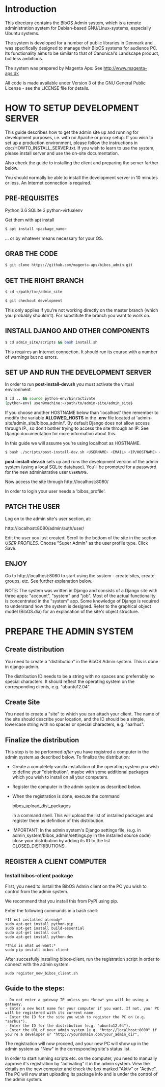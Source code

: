# Introduction

This directory contains the BibOS Admin system, which is a remote
administration system for Debian-based GNU/Linux-systems, especially
Ubuntu systems.

The system is developed for a number of public libraries in Denmark and
was specifically designed to manage their BibOS systems for audience PC.
Its functionality aims to be similar to that of Canonical's Landscape
product, but less ambitious.

The system was prepared by Magenta Aps: See http://www.magenta-aps.dk

All code is made available under Version 3 of the GNU General Public
License - see the LICENSE file for details.



# HOW TO SETUP DEVELOPMENT SERVER


This guide describes how to get the admin site up and running for
development purposes, i.e. with no Apache or proxy setup. If you wish to
set up a production environment, please follow the instructions in
doc/HOWTO_INSTALL_SERVER.txt. If you wish to learn to use the system,
please install server and use the on-site documentation.

Also check the guide to installing the client and preparing the server farther
below.


You should normally be able to  install the development server in  10
minutes or less. An Internet connection is required.



## PRE-REQUISITES

Python 3.6
SQLite 3
python-virtualenv

Get them with apt install

```sh
$ apt install <package_name>
```

... or by whatever means necessary for your OS.


## GRAB THE CODE

```sh
$ git clone https://github.com/magenta-aps/bibos_admin.git
```

## GET THE RIGHT BRANCH

```sh
$ cd </path/to>/admin_site
```

```sh
$ git checkout development
```

This only applies if you're not working directly on the master branch
(which you probably shouldn't). For <development> substitute the branch
you want to work on.


## INSTALL DJANGO AND OTHER COMPONENTS


```sh
$ cd admin_site/scripts && bash install.sh
```

This requires an Internet connection. It should run its course with a
number of warnings but no errors.


## SET UP AND RUN THE DEVELOPMENT SERVER

In order to run **post-install-dev.sh** you must activate the virtual environment. 

```sh
$ cd .. && source python-env/bin/activate
(python-env) user@machine:~/path/to/admin-site/admin_site$
```

If you choose another HOSTNAME below than 'localhost' then remember to modify the variable
**ALLOWED_HOSTS** in the **.env** file located at 'admin-site/admin_site/bibos_admin/'.
By default Django does not allow access through IP., so don't bother trying to access 
the site through an IP. See Django documentation for more information about this.

In this guide we will assume you're using localhost as HOSTNAME.

```sh
$ bash ./scripts/post-install-dev.sh <USERNAME> <EMAIL> <IP/HOSTNAME> <PORT>
```

**post-install-dev.sh** sets up and runs the development version of the admin 
system (using a local SQLite database). You'll be prompted for a password for the
new administrative user `USERNAME`.

Now access the site through http://localhost:8080/

In order to login your user needs a 'bibos_profile'.

## PATCH THE USER

Log on to the admin site's user section, at:

http://localhost:8080/admin/auth/user/

Edit the user you just created. Scroll to the bottom of the site in the section 
*USER PROFILES*. Choose "Super Admin" as the user profile type. Click Save.

## ENJOY

Go to http://localhost:8080 to start using the system - create sites,
create groups, etc. See further explanation below.

NOTE: The system was written in Django and consists of a Django site
with three apps: "account", "system" and "job". Most of the actual
functionality is concentrated in the "system"  app. Some knowledge of
Django is required to understand how the system is designed. Refer to
the graphical object model (BibOS.dia) for an explanation of the site's
object structure.



# PREPARE THE ADMIN SYSTEM


## Create distribution

You need to create a "distribution" in the BibOS Admin system.  This is
done in django-admin.  

The distribution ID needs to be a string with no spaces and preferrably
no special characters. It should reflect the operating system on the
corresponding clients, e.g. "ubuntu12.04".


## Create Site

You need to create a "site" to which you can attach your client. The
name of the site should describe your location, and the ID should be a
simple, lowercase string with no spaces or special characters, e.g.
"aarhus".


## Finalize the distribution

This step is to be performed *after* you have registred a computer in the
admin system as described below. To finalize the distribution:

* Create a completely vanilla installation of the operating system you
  wish to define your "distribution", maybe with some additional
  packages which you wish to install on all your computers.

* Register the computer in the admin system as described below.

* When the registration is done, execute the command 

    bibos_upload_dist_packages

  in a command shell. This will upload the list of installed packages
  and register them as definition of this distribution.

* IMPORTANT: In the admin system's Django settings file, (e.g. in
  admin_system/bibos_admin/settings.py in the installed source code)
  close your distribution by adding its ID to the list
  CLOSED_DISTRIBUTIONS. 


## REGISTER A CLIENT COMPUTER

### Install bibos-client package

First, you need to install the BibOS Admin client on the PC you wish to
control from the admin system.

We recommend that you install this from PyPI using pip.

Enter the following commands in a bash shell:

    *If not installed already*
    sudo apt-get install python-pip
    sudo apt-get install build-essential
    sudo apt-get install curl
    sudo apt-get install python-dev

    *This is what we want:*
    sudo pip install bibos-client


After succesfully installing bibos-client, run the registration script
in order to connect with the admin system.

    sudo register_new_bibos_client.sh


## Guide to the steps:

    - Do not enter a gateway IP unless you *know* you will be using a gateway.
    - Enter a new host name for your computer if you want. If not, your PC
    will be registered with its current name.
    - Enter the ID for the site you wish to register the PC on (e.g.
    "aarhus").
    - Enter the ID for the distribution (e.g. "ubuntu12.04").
    - Enter the URL of your admin system (e.g. "http://localhost:8000" if
    you're a developer or "http://yourdomain.com/your_admin_dir".

The registration will now proceed, and your new PC will show up in the
admin system as "New" in the corresponding site's status list.

In order to start running scripts etc. on the computer, you need to
manually approve it's registration by "activating" it in the admin
system. View the details on the new computer and check the box marked
"Aktiv" or "Active". The PC will now start uploading its package info
and is under the control of the admin system.




